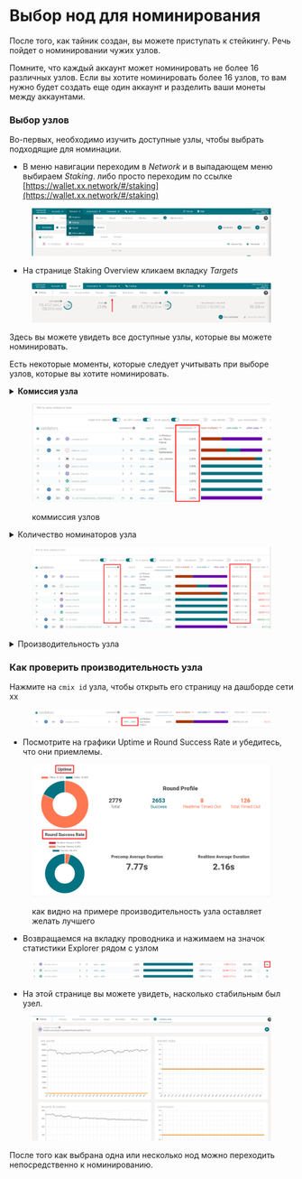 # Выбор нод для номинирования

После того, как тайник создан, вы можете приступать к стейкингу. Речь пойдет о номинировании чужих узлов.

Помните, что каждый аккаунт может номинировать не более 16 различных узлов. Если вы хотите номинировать более 16 узлов, то вам нужно будет создать еще один аккаунт и разделить ваши монеты между аккаунтами.

### Выбор узлов

Во-первых, необходимо изучить доступные узлы, чтобы выбрать подходящие для номинации.

* В меню навигации переходим в _Network_ и в выпадающем меню выбираем _Staking_. либо просто переходим по ссылке [https://wallet.xx.network/#/staking](https://wallet.xx.network/#/staking)

<figure><img src="../.gitbook/assets/image (20).png" alt=""><figcaption></figcaption></figure>

* На странице Staking Overview кликаем вкладку _Targets_

<figure><img src="../.gitbook/assets/image (18).png" alt=""><figcaption></figcaption></figure>

Здесь вы можете увидеть все доступные узлы, которые вы можете номинировать.&#x20;

Есть некоторые моменты, которые следует учитывать при выборе узлов, которые вы хотите номинировать.

<details>

<summary><strong>Комиссия узла</strong></summary>

Процент комиссии - это сумма вознаграждений, которую узел берет в качестве компенсации за управление узлом. Остальные награды распределяются между стейкерами узла. Узел со 100% комиссией заберет все награды, не оставив ничего для всех, кто его выдвинул. Аналогичным образом, узел с комиссией 0% не будет получать никакой дополнительной компенсации за управление узлом, а все его доходы будут разделены между его стейкерами.

</details>

<figure><img src="../.gitbook/assets/image (14).png" alt=""><figcaption><p>коммиссия узлов</p></figcaption></figure>

<details>

<summary>Количество номинаторов узла</summary>

Вознаграждения, которые зарабатывает узел, делятся поровну в зависимости от стейка (после снятия комиссии). Чем больший стейк узла, тем с большим количеством людей вы будете делить свои вознаграждения.&#x20;

Проверьте колонку "Total Stake" и примите это во внимание. Кроме того, вознаграждения от ноды будут выплачены только 256 лучшим номинантам. Это означает, что если вы номинируете на узел, но 256 человек номинируют больше, чем вы, то вы не получите никаких наград с этого узла, пока не сделаете достаточно ставок, чтобы войти в число 256 лучших.&#x20;

_Проверьте колонку номинантов и учитывайте это при выборе узлов. Рядом со всеми узлами, у которых более 256 номинантов, появится красный значок с надписью `Oversubscribed Explorer`_

</details>

<figure><img src="../.gitbook/assets/image (7).png" alt=""><figcaption></figcaption></figure>

<details>

<summary>Производительность узла</summary>

Если узел уходит в офлайн или работает нестабильно, он (и все его стейкеры) заработает меньше монет, а в редких случаях, может их и потерять.

</details>

### Как проверить производительность узла

Нажмите на `cmix id`  узла, чтобы открыть его страницу на дашборде сети xx

<figure><img src="../.gitbook/assets/image (15).png" alt=""><figcaption></figcaption></figure>

* Посмотрите на графики Uptime и Round Success Rate и убедитесь, что они приемлемы.

<figure><img src="../.gitbook/assets/image (19).png" alt=""><figcaption><p>как видно на примере производительность узла оставляет желать лучшего</p></figcaption></figure>

* Возвращаемся на вкладку проводника и нажимаем на значок статистики Explorer рядом с узлом

<figure><img src="../.gitbook/assets/image.png" alt=""><figcaption></figcaption></figure>

* На этой странице вы можете увидеть, насколько стабильным был узел.

<figure><img src="../.gitbook/assets/image (6).png" alt=""><figcaption></figcaption></figure>

После того как выбрана одна или несколько нод можно переходить непосредственно к номинированию.
